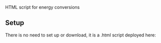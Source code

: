HTML script for energy conversions


## Setup

There is no need to set up or download, it is a .html script deployed here: 




